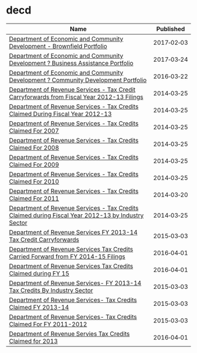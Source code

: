 # decd

Name | Published
---- | ---------
[Department of Economic and Community Development - Brownfield Portfolio](../datasets/t2xi-dmhg.md) | 2017&#x2011;02&#x2011;03
[Department of Economic and Community Development ? Business Assistance Portfolio](../datasets/xnw3-nytd.md) | 2017&#x2011;03&#x2011;24
[Department of Economic and Community Development ? Community Development Portfolio](../datasets/adkf-vin2.md) | 2016&#x2011;03&#x2011;22
[Department of Revenue Services - Tax Credit Carryforwards from Fiscal Year 2012-13 Filings](../datasets/ig6u-cthx.md) | 2014&#x2011;03&#x2011;25
[Department of Revenue Services - Tax Credits Claimed During Fiscal Year 2012-13](../datasets/nyid-9wnx.md) | 2014&#x2011;03&#x2011;25
[Department of Revenue Services - Tax Credits Claimed For 2007](../datasets/aem3-ujda.md) | 2014&#x2011;03&#x2011;25
[Department of Revenue Services - Tax Credits Claimed For 2008](../datasets/nmm6-jyfp.md) | 2014&#x2011;03&#x2011;25
[Department of Revenue Services - Tax Credits Claimed For 2009](../datasets/ezba-7ycx.md) | 2014&#x2011;03&#x2011;25
[Department of Revenue Services - Tax Credits Claimed For 2010](../datasets/3hed-rxb7.md) | 2014&#x2011;03&#x2011;25
[Department of Revenue Services - Tax Credits Claimed For 2011](../datasets/d29y-xpc2.md) | 2014&#x2011;03&#x2011;20
[Department of Revenue Services - Tax Credits Claimed during Fiscal Year 2012-13 by Industry Sector](../datasets/bd2s-5fne.md) | 2014&#x2011;03&#x2011;25
[Department of Revenue Services FY 2013-14 Tax Credit Carryforwards](../datasets/75z8-jnw7.md) | 2015&#x2011;03&#x2011;03
[Department of Revenue Services Tax Credits Carried Forward from FY 2014-15 Filings](../datasets/6q3e-u95u.md) | 2016&#x2011;04&#x2011;01
[Department of Revenue Services Tax Credits Claimed during FY 15](../datasets/qivg-ffqa.md) | 2016&#x2011;04&#x2011;01
[Department of Revenue Services- FY 2013-14 Tax Credits By Industry Sector](../datasets/7dmn-4s5d.md) | 2015&#x2011;03&#x2011;03
[Department of Revenue Services- Tax Credits Claimed FY 2013-14](../datasets/fnq4-e774.md) | 2015&#x2011;03&#x2011;03
[Department of Revenue Services- Tax Credits Claimed For FY 2011-2012](../datasets/geex-cgye.md) | 2015&#x2011;03&#x2011;03
[Department of Revenue Servies Tax Credits Claimed for 2013](../datasets/srzq-n683.md) | 2016&#x2011;04&#x2011;01

